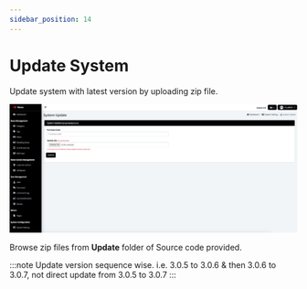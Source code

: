 ```yaml
---
sidebar_position: 14
---
```


# Update System

Update system with latest version by uploading zip file.

![Update System](/images/panel/update_system.png)

Browse zip files from **Update** folder of Source code provided.

:::note
Update version sequence wise. i.e. 3.0.5 to 3.0.6 & then 3.0.6 to 3.0.7, not direct update from 3.0.5 to 3.0.7
:::
